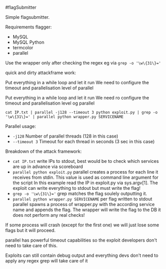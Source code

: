 #flagSubmitter

Simple flagsubmitter.

Requirements flagger:
  * MySQL
  * MySQL Python
  * termcolor
  * parallel

Use the wrapper only after checking the regex eg via `grep -o '\w\{31\}='`

quick and dirty attackframe work:

Put everything in a while loop and let it run
We need to configure the timeout and parallelisation level of parallel

Put everything in a while loop and let it run
We need ro configure the timeout and parallelisation level og parallel

`cat IP.txt | parallel -j128 --timeout 3 python exploit.py | grep -o '\w\{31\}=' | parallel python wrapper.py SERVICENAME`

Parallel usage:
  * `-j128` Number of parallel threads (128 in this case)
  * `--timeout 3` Timeout for each thread in seconds (3 sec in this case)

Breakdown of the attack framework:
  * `cat IP.txt` write IPs to stdout, best would be to check which services are up in advance via scoreboard
  * `parallel python exploit.py` parallel creates a process for each line it receives from stdin. This value is used as command line argument for the script In this example read the IP in exploit.py via sys.argv[1]. The exploit can write everything to stdout but must write the flag!
  * `grep -o '\w\{31\}='` grep matches the flag soulely outputting it.
  * `parallel python wrapper.py SERVICENAME` per flag written to stdout parallel spawns a process of wrapper.py with the according service name and appends the flag. The wrapper will write the flag to the DB it does not perform any real checks!

If some process will crash (except for the first one) we will just lose some flags but it will proceed.

parallel has powerful timeout capabilities so the exploit developers don't need to take care of this.

Exploits can still contain debug output and everything devs don't need to apply any regex grep will take care of it
